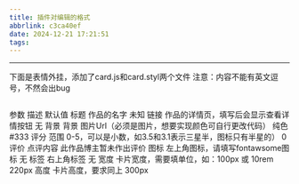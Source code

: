 ```yaml
---
title: 插件对编辑的格式
abbrlink: c3ca40ef
date: 2024-12-21 17:21:51
tags:
---
```



-----------------------------------------------------------------
下面是表情外挂，添加了card.js和card.styl两个文件
注意：内容不能有英文逗号，不然会出bug
```html

```

参数	描述	默认值
标题	作品的名字	未知
链接	作品的详情页，填写后会显示查看详情按钮	无
背景	背景 图片Url（必须是图片，想要实现颜色可自行更改代码）	纯色#333
评分	范围 0-5，可以是小数，如3.5和3.1表示三星半，图标只有半星的）	0
评价	点评内容	此作品博主暂未作出评价
图标	左上角图标，请填写fontawsome图标	无
标签	右上角标签	无
宽度	卡片宽度，需要填单位，如：100px 或 10rem	220px
高度	卡片高度，要求同上	300px
